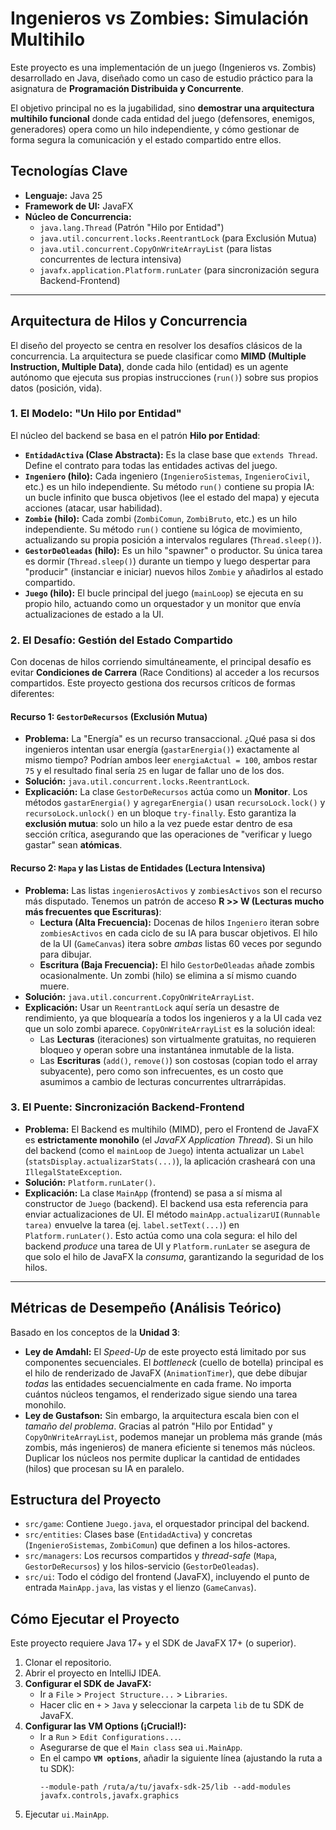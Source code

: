 # Ingenieros vs Zombies: Simulación Multihilo

Este proyecto es una implementación de un juego (Ingenieros vs. Zombis) desarrollado en Java, diseñado como un caso de estudio práctico para la asignatura de **Programación Distribuida y Concurrente**.

El objetivo principal no es la jugabilidad, sino **demostrar una arquitectura multihilo funcional** donde cada entidad del juego (defensores, enemigos, generadores) opera como un hilo independiente, y cómo gestionar de forma segura la comunicación y el estado compartido entre ellos.

## Tecnologías Clave

* **Lenguaje:** Java 25
* **Framework de UI:** JavaFX
* **Núcleo de Concurrencia:**
    * `java.lang.Thread` (Patrón "Hilo por Entidad")
    * `java.util.concurrent.locks.ReentrantLock` (para Exclusión Mutua)
    * `java.util.concurrent.CopyOnWriteArrayList` (para listas concurrentes de lectura intensiva)
    * `javafx.application.Platform.runLater` (para sincronización segura Backend-Frontend)

-----

## Arquitectura de Hilos y Concurrencia

El diseño del proyecto se centra en resolver los desafíos clásicos de la concurrencia. La arquitectura se puede clasificar como **MIMD (Multiple Instruction, Multiple Data)**, donde cada hilo (entidad) es un agente autónomo que ejecuta sus propias instrucciones (`run()`) sobre sus propios datos (posición, vida).

### 1\. El Modelo: "Un Hilo por Entidad"

El núcleo del backend se basa en el patrón **Hilo por Entidad**:

* **`EntidadActiva` (Clase Abstracta):** Es la clase base que `extends Thread`. Define el contrato para todas las entidades activas del juego.
* **`Ingeniero` (hilo):** Cada ingeniero (`IngenieroSistemas`, `IngenieroCivil`, etc.) es un hilo independiente. Su método `run()` contiene su propia IA: un bucle infinito que busca objetivos (lee el estado del mapa) y ejecuta acciones (atacar, usar habilidad).
* **`Zombie` (hilo):** Cada zombi (`ZombiComun`, `ZombiBruto`, etc.) es un hilo independiente. Su método `run()` contiene su lógica de movimiento, actualizando su propia posición a intervalos regulares (`Thread.sleep()`).
* **`GestorDeOleadas` (hilo):** Es un hilo "spawner" o productor. Su única tarea es dormir (`Thread.sleep()`) durante un tiempo y luego despertar para "producir" (instanciar e iniciar) nuevos hilos `Zombie` y añadirlos al estado compartido.
* **`Juego` (hilo):** El bucle principal del juego (`mainLoop`) se ejecuta en su propio hilo, actuando como un orquestador y un monitor que envía actualizaciones de estado a la UI.

### 2\. El Desafío: Gestión del Estado Compartido

Con docenas de hilos corriendo simultáneamente, el principal desafío es evitar **Condiciones de Carrera** (Race Conditions) al acceder a los recursos compartidos. Este proyecto gestiona dos recursos críticos de formas diferentes:

#### Recurso 1: `GestorDeRecursos` (Exclusión Mutua)

* **Problema:** La "Energía" es un recurso transaccional. ¿Qué pasa si dos ingenieros intentan usar energía (`gastarEnergia()`) exactamente al mismo tiempo? Podrían ambos leer `energiaActual = 100`, ambos restar `75` y el resultado final sería `25` en lugar de fallar uno de los dos.
* **Solución:** `java.util.concurrent.locks.ReentrantLock`.
* **Explicación:** La clase `GestorDeRecursos` actúa como un **Monitor**. Los métodos `gastarEnergia()` y `agregarEnergia()` usan `recursoLock.lock()` y `recursoLock.unlock()` en un bloque `try-finally`. Esto garantiza la **exclusión mutua**: solo un hilo a la vez puede estar dentro de esa sección crítica, asegurando que las operaciones de "verificar y luego gastar" sean **atómicas**.

#### Recurso 2: `Mapa` y las Listas de Entidades (Lectura Intensiva)

* **Problema:** Las listas `ingenierosActivos` y `zombiesActivos` son el recurso más disputado. Tenemos un patrón de acceso **R \>\> W (Lecturas mucho más frecuentes que Escrituras)**:
    * **Lectura (Alta Frecuencia):** Docenas de hilos `Ingeniero` iteran sobre `zombiesActivos` en cada ciclo de su IA para buscar objetivos. El hilo de la UI (`GameCanvas`) itera sobre *ambas* listas 60 veces por segundo para dibujar.
    * **Escritura (Baja Frecuencia):** El hilo `GestorDeOleadas` añade zombis ocasionalmente. Un zombi (hilo) se elimina a sí mismo cuando muere.
* **Solución:** `java.util.concurrent.CopyOnWriteArrayList`.
* **Explicación:** Usar un `ReentrantLock` aquí sería un desastre de rendimiento, ya que bloquearía a todos los ingenieros y a la UI cada vez que un solo zombi aparece. `CopyOnWriteArrayList` es la solución ideal:
    * Las **Lecturas** (iteraciones) son virtualmente gratuitas, no requieren bloqueo y operan sobre una instantánea inmutable de la lista.
    * Las **Escrituras** (`add()`, `remove()`) son costosas (copian todo el array subyacente), pero como son infrecuentes, es un costo que asumimos a cambio de lecturas concurrentes ultrarrápidas.

### 3\. El Puente: Sincronización Backend-Frontend

* **Problema:** El Backend es multihilo (MIMD), pero el Frontend de JavaFX es **estrictamente monohilo** (el *JavaFX Application Thread*). Si un hilo del backend (como el `mainLoop` de `Juego`) intenta actualizar un `Label` (`statsDisplay.actualizarStats(...)`), la aplicación crasheará con una `IllegalStateException`.
* **Solución:** `Platform.runLater()`.
* **Explicación:** La clase `MainApp` (frontend) se pasa a sí misma al constructor de `Juego` (backend). El backend usa esta referencia para enviar actualizaciones de UI. El método `mainApp.actualizarUI(Runnable tarea)` envuelve la tarea (ej. `label.setText(...)`) en `Platform.runLater()`. Esto actúa como una cola segura: el hilo del backend *produce* una tarea de UI y `Platform.runLater` se asegura de que solo el hilo de JavaFX la *consuma*, garantizando la seguridad de los hilos.

-----

## Métricas de Desempeño (Análisis Teórico)

Basado en los conceptos de la **Unidad 3**:

* **Ley de Amdahl:** El *Speed-Up* de este proyecto está limitado por sus componentes secuenciales. El *bottleneck* (cuello de botella) principal es el hilo de renderizado de JavaFX (`AnimationTimer`), que debe dibujar *todas* las entidades secuencialmente en cada frame. No importa cuántos núcleos tengamos, el renderizado sigue siendo una tarea monohilo.
* **Ley de Gustafson:** Sin embargo, la arquitectura escala bien con el *tamaño del problema*. Gracias al patrón "Hilo por Entidad" y `CopyOnWriteArrayList`, podemos manejar un problema más grande (más zombis, más ingenieros) de manera eficiente si tenemos más núcleos. Duplicar los núcleos nos permite duplicar la cantidad de entidades (hilos) que procesan su IA en paralelo.

## Estructura del Proyecto

* `src/game`: Contiene `Juego.java`, el orquestador principal del backend.
* `src/entities`: Clases base (`EntidadActiva`) y concretas (`IngenieroSistemas`, `ZombiComun`) que definen a los hilos-actores.
* `src/managers`: Los recursos compartidos y *thread-safe* (`Mapa`, `GestorDeRecursos`) y los hilos-servicio (`GestorDeOleadas`).
* `src/ui`: Todo el código del frontend (JavaFX), incluyendo el punto de entrada `MainApp.java`, las vistas y el lienzo (`GameCanvas`).

## Cómo Ejecutar el Proyecto

Este proyecto requiere Java 17+ y el SDK de JavaFX 17+ (o superior).

1.  Clonar el repositorio.
2.  Abrir el proyecto en IntelliJ IDEA.
3.  **Configurar el SDK de JavaFX:**
    * Ir a `File` \> `Project Structure...` \> `Libraries`.
    * Hacer clic en `+` \> `Java` y seleccionar la carpeta `lib` de tu SDK de JavaFX.
4.  **Configurar las VM Options (¡Crucial\!):**
    * Ir a `Run` \> `Edit Configurations...`.
    * Asegurarse de que el `Main class` sea `ui.MainApp`.
    * En el campo **`VM options`**, añadir la siguiente línea (ajustando la ruta a tu SDK):
      ```
      --module-path /ruta/a/tu/javafx-sdk-25/lib --add-modules javafx.controls,javafx.graphics
      ```
5.  Ejecutar `ui.MainApp`.
